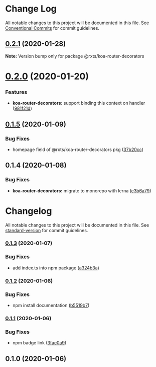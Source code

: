 # Change Log

All notable changes to this project will be documented in this file.
See [Conventional Commits](https://conventionalcommits.org) for commit guidelines.

## [0.2.1](https://github.com/rx-ts/koa/compare/@rxts/koa-router-decorators@0.2.0...@rxts/koa-router-decorators@0.2.1) (2020-01-28)

**Note:** Version bump only for package @rxts/koa-router-decorators





# [0.2.0](https://github.com/rx-ts/koa/compare/@rxts/koa-router-decorators@0.1.5...@rxts/koa-router-decorators@0.2.0) (2020-01-20)


### Features

* **koa-router-decorators:** support binding this context on handler ([981f21d](https://github.com/rx-ts/koa/commit/981f21d91fbefbc0622e0fb1117dd1981cdcab8b))





## [0.1.5](https://github.com/rx-ts/koa/compare/@rxts/koa-router-decorators@0.1.4...@rxts/koa-router-decorators@0.1.5) (2020-01-09)


### Bug Fixes

* homepage field of @rxts/koa-router-decorators pkg ([37b20cc](https://github.com/rx-ts/koa/commit/37b20cc00622a8a1a326ecc4e1b03c90c21da8c2))





## 0.1.4 (2020-01-08)


### Bug Fixes

* **koa-router-decorators:** migrate to monorepo with lerna ([c3b6a79](https://github.com/rx-ts/koa/commit/c3b6a790af58b2429ff8341d4baea921e3cb6ac0))





# Changelog

All notable changes to this project will be documented in this file. See [standard-version](https://github.com/conventional-changelog/standard-version) for commit guidelines.

### [0.1.3](https://github.com/rx-ts/koa-router-decorators/compare/v0.1.2...v0.1.3) (2020-01-07)


### Bug Fixes

* add index.ts into npm package ([a324b3a](https://github.com/rx-ts/koa-router-decorators/commit/a324b3a7247f6389fc8388ba7611246e03328112))

### [0.1.2](https://github.com/rx-ts/koa-router-decorators/compare/v0.1.1...v0.1.2) (2020-01-06)


### Bug Fixes

* npm install documentation ([b5519b7](https://github.com/rx-ts/koa-router-decorators/commit/b5519b790eb545f8d6d428514b9f8d65afee9699))

### [0.1.1](https://github.com/rx-ts/koa-router-decorators/compare/v0.1.0...v0.1.1) (2020-01-06)

### Bug Fixes

- npm badge link ([3fae0a9](https://github.com/rx-ts/koa-router-decorators/commit/3fae0a93d43b462c074aa9d8354e9e6e88a8ccff))

## 0.1.0 (2020-01-06)

